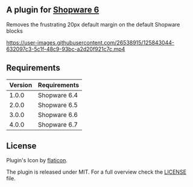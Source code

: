 ## A plugin for [Shopware 6](https://github.com/shopware/platform)

Removes the frustrating 20px default margin on the default Shopware blocks


https://user-images.githubusercontent.com/26538915/125843044-632097c3-5c1f-48c9-93bc-a2d20f921c7c.mp4


## Requirements

| Version 	| Requirements               	|
|---------	|----------------------------	|
| 1.0.0    	| Shopware 6.4	              |
| 2.0.0    	| Shopware 6.5	              |
| 3.0.0    	| Shopware 6.6  	            |
| 4.0.0    	| Shopware 6.7  	            |

## License

Plugin's Icon by [flaticon](https://www.flaticon.com).

The plugin is released under MIT. For a full overview check the [LICENSE](./LICENSE) file.
